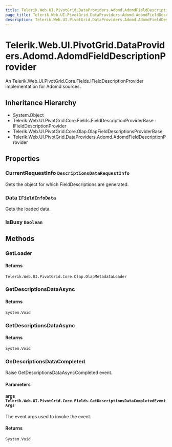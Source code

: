 ```yaml
---
title: Telerik.Web.UI.PivotGrid.DataProviders.Adomd.AdomdFieldDescriptionProvider
page_title: Telerik.Web.UI.PivotGrid.DataProviders.Adomd.AdomdFieldDescriptionProvider
description: Telerik.Web.UI.PivotGrid.DataProviders.Adomd.AdomdFieldDescriptionProvider
---
```


# Telerik.Web.UI.PivotGrid.DataProviders.Adomd.AdomdFieldDescriptionProvider

An Telerik.Web.UI.PivotGrid.Core.Fields.IFieldDescriptionProvider implementation for Adomd sources.

## Inheritance Hierarchy

* System.Object
* Telerik.Web.UI.PivotGrid.Core.Fields.FieldDescriptionProviderBase : IFieldDescriptionProvider
* Telerik.Web.UI.PivotGrid.Core.Olap.OlapFieldDescriptionsProviderBase
* Telerik.Web.UI.PivotGrid.DataProviders.Adomd.AdomdFieldDescriptionProvider

## Properties

###  CurrentRequestInfo `DescriptionsDataRequestInfo`

Gets the object for which FieldDescriptions are generated.

###  Data `IFieldInfoData`

Gets the loaded data.

###  IsBusy `Boolean`

## Methods

###  GetLoader

#### Returns

`Telerik.Web.UI.PivotGrid.Core.Olap.OlapMetadataLoader` 

###  GetDescriptionsDataAsync

#### Returns

`System.Void` 

###  GetDescriptionsDataAsync

#### Returns

`System.Void` 

###  OnDescriptionsDataCompleted

Raise GetDescriptionsDataAsyncCompleted event.

#### Parameters

#### args `Telerik.Web.UI.PivotGrid.Core.Fields.GetDescriptionsDataCompletedEventArgs`

The event args used to invoke the event.

#### Returns

`System.Void` 

